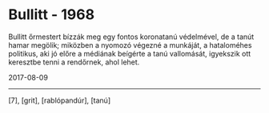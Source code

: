 # Bullitt - 1968

Bullitt őrmestert bízzák meg egy fontos koronatanú védelmével, de a tanút hamar megölik; miközben a nyomozó végezné a munkáját, a hataloméhes politikus, aki jó előre a médiának beígérte a tanú vallomását, igyekszik ott keresztbe tenni a rendőrnek, ahol lehet.

2017-08-09

----

[7], [grit], [rablópandúr], [tanú]
